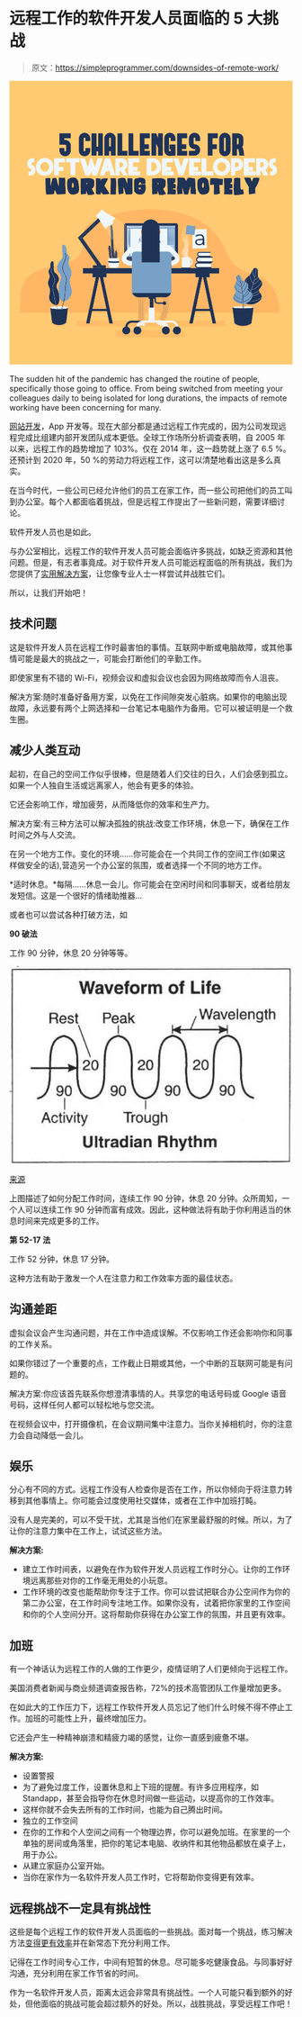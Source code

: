 # 远程工作的软件开发人员面临的 5 大挑战

> 原文：<https://simpleprogrammer.com/downsides-of-remote-work/>

![challenges working remotely](img/743f2116f844f55336f6e6ce8bd1afe1.png)

The sudden hit of the pandemic has changed the routine of people, specifically those going to office. From being switched from meeting your colleagues daily to being isolated for long durations, the impacts of remote working have been concerning for many.

[网站开发](https://www.skynettechnologies.com/web-development-usa)，App 开发等。现在大部分都是通过远程工作完成的，因为公司发现远程完成比组建内部开发团队成本更低。全球工作场所分析调查表明，自 2005 年以来，远程工作的趋势增加了 103%。仅在 2014 年，这一趋势就上涨了 6.5 %。还预计到 2020 年，50 %的劳动力将远程工作，这可以清楚地看出这是多么真实。

在当今时代，一些公司已经允许他们的员工在家工作，而一些公司把他们的员工叫到办公室。每个人都面临着挑战，但是远程工作提出了一些新问题，需要详细讨论。

软件开发人员也是如此。

与办公室相比，远程工作的软件开发人员可能会面临许多挑战，如缺乏资源和其他问题。但是，有志者事竟成。对于软件开发人员可能远程面临的所有挑战，我们为您提供了[实用解决方案](https://www.amazon.com/dp/1647820529/makithecompsi-20)，让您像专业人士一样尝试并战胜它们。

所以，让我们开始吧！

## 技术问题

这是软件开发人员在远程工作时最害怕的事情。互联网中断或电脑故障，或其他事情可能是最大的挑战之一，可能会打断他们的辛勤工作。

即使家里有不错的 Wi-Fi，视频会议和虚拟会议也会因为网络故障而令人沮丧。

解决方案:随时准备好备用方案，以免在工作间隙突发心脏病。如果你的电脑出现故障，永远要有两个上网选择和一台笔记本电脑作为备用。它可以被证明是一个救生圈。

## 减少人类互动

起初，在自己的空间工作似乎很棒，但是随着人们交往的日久，人们会感到孤立。如果一个人独自生活或远离家人，他会有更多的体验。

它还会影响工作，增加疲劳，从而降低你的效率和生产力。

解决方案:有三种方法可以解决孤独的挑战:改变工作环境，休息一下，确保在工作时间之外与人交流。

在另一个地方工作。变化的环境……你可能会在一个共同工作的空间工作(如果这样做安全的话),营造另一个办公室的氛围，或者选择一个不同的地方工作。

*适时休息。*每隔……休息一会儿。你可能会在空闲时间和同事聊天，或者给朋友发短信。这是一个很好的情绪助推器…

或者也可以尝试各种打破方法，如

**90 破法**

工作 90 分钟，休息 20 分钟等等。

![challenges working remotely](img/c0b8357146594f049637b1b40195b85c.png)

[来源](https://buffer.com/resources/content/images/wp-content/uploads/2014/08/3013188-inline-ultradian-rhythm-inline.jpg)

上图描述了如何分配工作时间，连续工作 90 分钟，休息 20 分钟。众所周知，一个人可以连续工作 90 分钟而富有成效。因此，这种做法将有助于你利用适当的休息时间来完成更多的工作。

**第 52-17 法**

工作 52 分钟，休息 17 分钟。

这种方法有助于激发一个人在注意力和工作效率方面的最佳状态。

## 沟通差距

虚拟会议会产生沟通问题，并在工作中造成误解。不仅影响工作还会影响你和同事的工作关系。

如果你错过了一个重要的点，工作截止日期或其他，一个中断的互联网可能是有问题的。

解决方案:你应该首先联系你想澄清事情的人。共享您的电话号码或 Google 语音号码，这样任何人都可以轻松地与您交流。

在视频会议中，打开摄像机，在会议期间集中注意力。当你关掉相机时，你的注意力会自动降低一会儿。

## 娱乐

分心有不同的方式。远程工作没有人检查你是否在工作，所以你倾向于将注意力转移到其他事情上。你可能会过度使用社交媒体，或者在工作中加班打盹。

没有人是完美的，可以不受干扰，尤其是当他们在家里最舒服的时候。所以，为了让你的注意力集中在工作上，试试这些方法。

**解决方案:**

*   建立工作时间表，以避免在作为软件开发人员远程工作时分心。让你的工作环境远离那些对你的工作毫无用处的小玩意。
*   工作环境的改变也能帮助你专注于工作。你可以尝试把联合办公空间作为你的第二办公室，在工作时间专注地工作。如果你没有，试着把你家里的工作空间和你的个人空间分开。这将帮助你获得在办公室工作的氛围，并且更有效率。

## 加班

有一个神话认为远程工作的人做的工作更少，疫情证明了人们更倾向于远程工作。

美国消费者新闻与商业频道调查报告称，72%的技术高管团队工作量增加更多。

在如此大的工作压力下，远程工作软件开发人员忘记了他们什么时候不得不停止工作。加班的可能性上升，最终增加压力。

它还会产生一种精神崩溃和精疲力竭的感觉，让你一直感到疲惫不堪。

**解决方案:**

*   设置警报
*   为了避免过度工作，设置休息和上下班的提醒。有许多应用程序，如 Standapp，甚至会指导你在休息时间做一些运动，以提高你的工作效率。
*   这样你就不会失去所有的工作时间，也能为自己腾出时间。
*   独立的工作空间
*   在你的工作和个人空间之间有一个物理边界，你可以避免加班。在家里的一个单独的房间或角落里，把你的笔记本电脑、收纳件和其他物品都放在桌子上，用于办公。
*   从建立家庭办公室开始。
*   当你在家作为一名软件开发人员工作时，它将帮助你变得更有效率。

## 远程挑战不一定具有挑战性

这些是每个远程工作的软件开发人员面临的一些挑战。面对每一个挑战，练习解决方法[变得更有效率](https://simpleprogrammer.com/effective-remote-work/)并在新常态下充分利用工作。

记得在工作时间专心工作，中间有短暂的休息。尽可能多吃健康食品。与同事好好沟通，充分利用在家工作节省的时间。

作为一名软件开发人员，距离太远会非常具有挑战性。一个人可能只看到额外的好处，但他面临的挑战可能会超过额外的好处。所以，战胜挑战，享受远程工作吧！